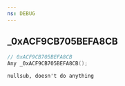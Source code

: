 ```yaml
---
ns: DEBUG
---
```

## _0xACF9CB705BEFA8CB

```c
// 0xACF9CB705BEFA8CB
Any _0xACF9CB705BEFA8CB();
```

```
nullsub, doesn't do anything
```


